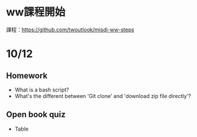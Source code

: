 # ww課程開始 #
課程：https://github.com/twoutlook/misdj-ww-steps

# 10/12 #
## Homework
- What is a bash script?
- What's the different between 'Git clone' and 'download zip file directly'?

## Open book quiz
- Table